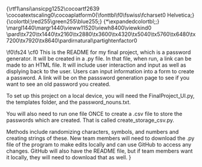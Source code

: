 {\rtf1\ansi\ansicpg1252\cocoartf2639
\cocoatextscaling0\cocoaplatform0{\fonttbl\f0\fswiss\fcharset0 Helvetica;}
{\colortbl;\red255\green255\blue255;}
{\*\expandedcolortbl;;}
\margl1440\margr1440\vieww11520\viewh8400\viewkind0
\pard\tx720\tx1440\tx2160\tx2880\tx3600\tx4320\tx5040\tx5760\tx6480\tx7200\tx7920\tx8640\pardirnatural\partightenfactor0

\f0\fs24 \cf0 This is the README for my final project, which is a password generator. It will be created in a .py file. In that file, when run, a link can be made to an HTML file. It will include user interaction and input as well as displying back to the user. Users can input information into a form to create a password. A link will be on the passsword generation page to see if you want to see an old password you created. 

To set up this project on a local device, you will need the FinalProject_UI.py, the templates folder, and the password_nouns.txt.

You will also need to run one file ONCE to create a .csv file to store the passwords which are created. That is called create_storage_csv.py.

Methods include randomizing characters, symbols, and numbers and creating strings of these. New team members will need to download the .py file of the program to make edits locally and can use GitHub to access any changes. GitHub will also have the README file, but if team members want it locally, they will need to download that as well. }
